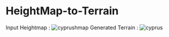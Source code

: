 # HeightMap-to-Terrain
Input Heightmap : ![cyprushmap](https://user-images.githubusercontent.com/49690023/103805263-68322300-5064-11eb-83c6-b08b4aeb7984.jpg)
Generated Terrain : ![cyprus](https://user-images.githubusercontent.com/49690023/103805338-7c762000-5064-11eb-937e-50279d424928.jpg)


